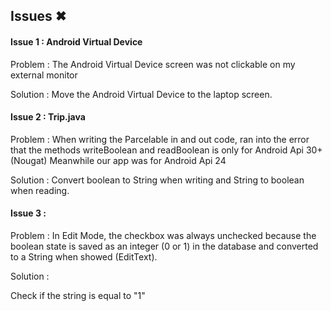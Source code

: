 ## Issues ✖

#### Issue 1 : Android Virtual Device

Problem : 
The Android Virtual Device screen was not clickable on my external monitor

Solution :
Move the Android Virtual Device to the laptop screen.

#### Issue 2 :  Trip.java

Problem : 
When writing the Parcelable in and out code, ran into the error that the methods writeBoolean and readBoolean is only for Android Api 30+ (Nougat)
Meanwhile our app was for Android Api 24 

Solution : 
Convert boolean to String when writing and String to boolean when reading.


#### Issue 3 : 

Problem : 
In Edit Mode, the checkbox was always unchecked because the boolean state is saved as an integer (0 or 1) in the database and converted to a String when showed (EditText).

Solution :

Check if the string is equal to "1"
